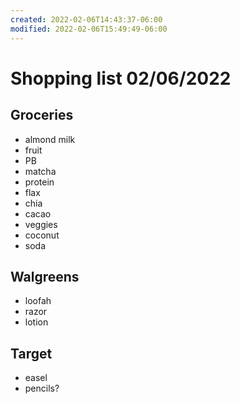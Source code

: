 ```yaml
---
created: 2022-02-06T14:43:37-06:00
modified: 2022-02-06T15:49:49-06:00
---
```


# Shopping list 02/06/2022

## Groceries

* almond milk
* fruit
* PB
* matcha
* protein
* flax
* chia
* cacao
* veggies
* coconut
* soda

## Walgreens

* loofah
* razor
* lotion

## Target

* easel
* pencils?
